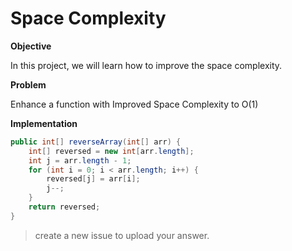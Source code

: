 # Space Complexity

**Objective**

In this project, we will learn how to improve the space complexity.

**Problem**

Enhance a function with Improved Space Complexity to O(1)

**Implementation**

```java
public int[] reverseArray(int[] arr) {
    int[] reversed = new int[arr.length];
    int j = arr.length - 1;
    for (int i = 0; i < arr.length; i++) {
        reversed[j] = arr[i];
        j--;
    }
    return reversed;
}
```
> create a new issue to upload your answer.
